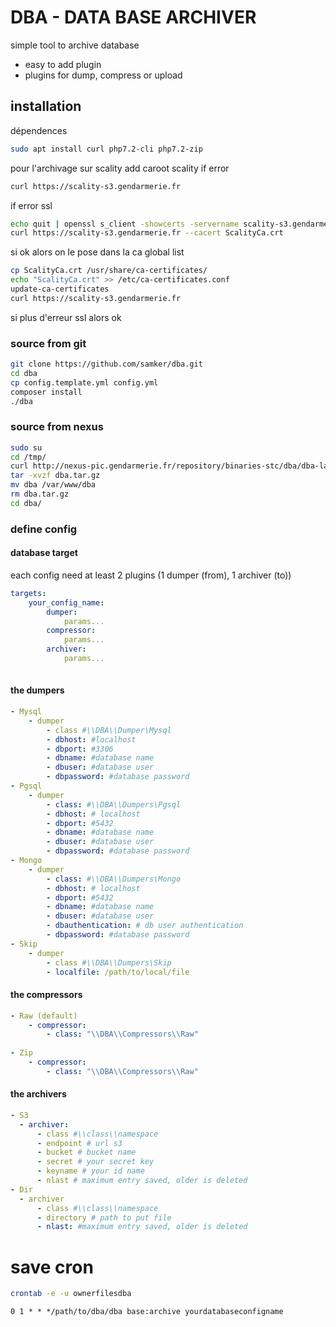 # DBA - DATA BASE ARCHIVER

simple tool to archive database

- easy to add plugin
- plugins for dump, compress or upload

## installation

dépendences
```bash
sudo apt install curl php7.2-cli php7.2-zip
```

pour l'archivage sur scality
add caroot scality if error
```bash
curl https://scality-s3.gendarmerie.fr
```
if error ssl
```bash
echo quit | openssl s_client -showcerts -servername scality-s3.gendarmerie.fr -connect scality-s3.gendarmerie.fr:443 > ScalityCa.crt
curl https://scality-s3.gendarmerie.fr --cacert ScalityCa.crt
```
si ok alors on le pose dans la ca global list
```bash
cp ScalityCa.crt /usr/share/ca-certificates/
echo "ScalityCa.crt" >> /etc/ca-certificates.conf
update-ca-certificates
curl https://scality-s3.gendarmerie.fr
```
si plus d'erreur ssl alors ok


### source from git
```bash
git clone https://github.com/samker/dba.git
cd dba
cp config.template.yml config.yml
composer install
./dba
```

### source from nexus
```bash
sudo su
cd /tmp/
curl http://nexus-pic.gendarmerie.fr/repository/binaries-stc/dba/dba-latest.tar.gz -o dba.tar.gz
tar -xvzf dba.tar.gz
mv dba /var/www/dba
rm dba.tar.gz
cd dba/
```


### define config

#### database target

each config need at least 2 plugins (1 dumper (from), 1 archiver (to))

```yml
targets:
    your_config_name:
        dumper:
            params...
        compressor:
            params...
        archiver:
            params...
        
```

#### the dumpers
```yml
- Mysql
    - dumper
        - class #\\DBA\\Dumper\Mysql
        - dbhost: #localhost
        - dbport: #3306
        - dbname: #database name
        - dbuser: #database user
        - dbpassword: #database password
- Pgsql
    - dumper
        - class: #\\DBA\\Dumpers\Pgsql    
        - dbhost: # localhost
        - dbport: #5432
        - dbname: #database name
        - dbuser: #database user
        - dbpassword: #database password
- Mongo
    - dumper
        - class: #\\DBA\\Dumpers\Mongo    
        - dbhost: # localhost
        - dbport: #5432
        - dbname: #database name
        - dbuser: #database user
        - dbauthentication: # db user authentication
        - dbpassword: #database password
- Skip
    - dumper
        - class #\\DBA\\Dumpers\Skip
        - localfile: /path/to/local/file 
```
#### the compressors
```yml
- Raw (default)
    - compressor:
        - class: "\\DBA\\Compressors\\Raw"
               
- Zip
    - compressor:
        - class: "\\DBA\\Compressors\\Raw"
```

#### the archivers
  ```yml
- S3
    - archiver:
        - class #\\class\\namespace    
        - endpoint # url s3
        - bucket # bucket name
        - secret # your secret key
        - keyname # your id name
	    - nlast # maximum entry saved, older is deleted
- Dir
    - archiver
        - class #\\class\\namespace    
        - directory # path to put file
	    - nlast: #maximum entry saved, older is deleted
```        
      
        
# save cron
```bash
crontab -e -u ownerfilesdba
```

```crontab 
0 1 * * */path/to/dba/dba base:archive yourdatabaseconfigname
```

        
        
